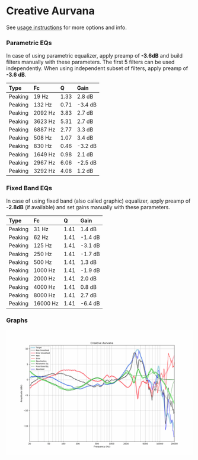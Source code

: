 # Creative Aurvana
See [usage instructions](https://github.com/jaakkopasanen/AutoEq#usage) for more options and info.

### Parametric EQs
In case of using parametric equalizer, apply preamp of **-3.6dB** and build filters manually
with these parameters. The first 5 filters can be used independently.
When using independent subset of filters, apply preamp of **-3.6 dB**.

| Type    | Fc      |    Q | Gain    |
|:--------|:--------|:-----|:--------|
| Peaking | 19 Hz   | 1.33 | 2.8 dB  |
| Peaking | 132 Hz  | 0.71 | -3.4 dB |
| Peaking | 2092 Hz | 3.83 | 2.7 dB  |
| Peaking | 3623 Hz | 5.31 | 2.7 dB  |
| Peaking | 6887 Hz | 2.77 | 3.3 dB  |
| Peaking | 508 Hz  | 1.07 | 3.4 dB  |
| Peaking | 830 Hz  | 0.46 | -3.2 dB |
| Peaking | 1649 Hz | 0.98 | 2.1 dB  |
| Peaking | 2967 Hz | 6.06 | -2.5 dB |
| Peaking | 3292 Hz | 4.08 | 1.2 dB  |

### Fixed Band EQs
In case of using fixed band (also called graphic) equalizer, apply preamp of **-2.8dB**
(if available) and set gains manually with these parameters.

| Type    | Fc       |    Q | Gain    |
|:--------|:---------|:-----|:--------|
| Peaking | 31 Hz    | 1.41 | 1.4 dB  |
| Peaking | 62 Hz    | 1.41 | -1.4 dB |
| Peaking | 125 Hz   | 1.41 | -3.1 dB |
| Peaking | 250 Hz   | 1.41 | -1.7 dB |
| Peaking | 500 Hz   | 1.41 | 1.3 dB  |
| Peaking | 1000 Hz  | 1.41 | -1.9 dB |
| Peaking | 2000 Hz  | 1.41 | 2.0 dB  |
| Peaking | 4000 Hz  | 1.41 | 0.8 dB  |
| Peaking | 8000 Hz  | 1.41 | 2.7 dB  |
| Peaking | 16000 Hz | 1.41 | -6.4 dB |

### Graphs
![](./Creative%20Aurvana.png)